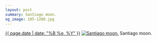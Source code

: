 ```yaml
---
layout: post
summary: Santiago moon.
og_image: 105-1280.jpg
---
```


<p>
  <time><a href="/105">{{ page.date | date: "%B %e, %Y" }}</a></time>
  <a href="/105"><img src="{{ site.assets_url }}/105-640.jpg" srcset="{{ site.assets_url }}/105-1280.jpg 1280w, {{ site.assets_url }}/105-960.jpg 960w, {{ site.assets_url }}/105-640.jpg 640w, {{ site.assets_url }}/105-320.jpg 320w" sizes="(min-width: 700px) 50vw, calc(100vw - 2rem)" alt="Santiago moon." /></a>
  <span>Santiago moon.</span>
</p>
